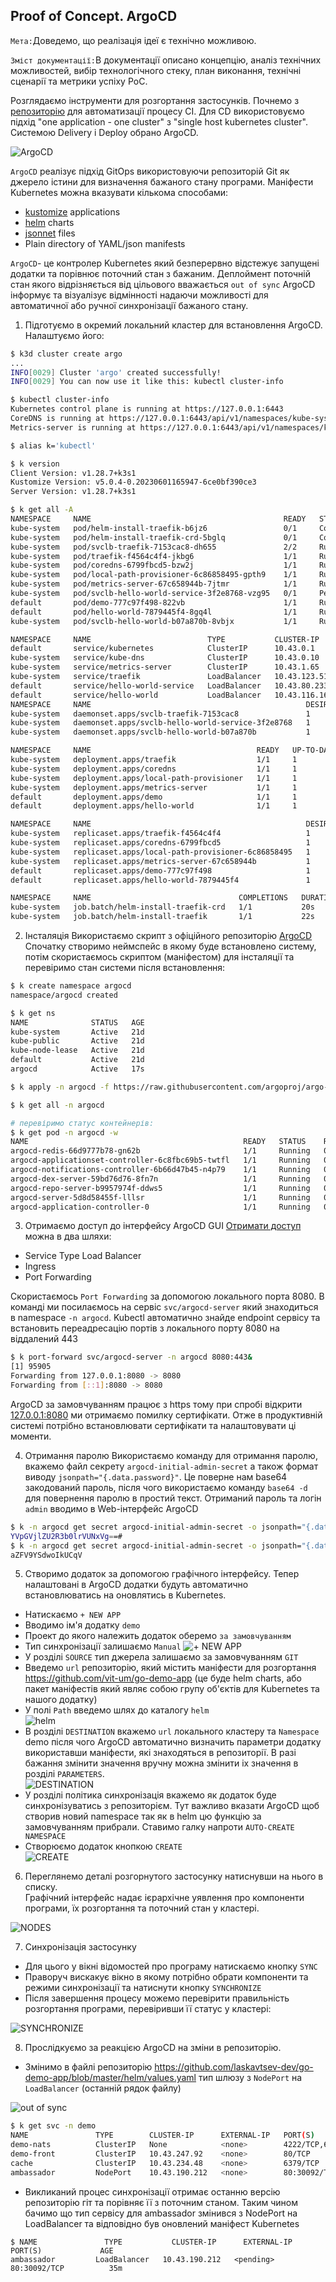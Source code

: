 ## Proof of Concept. ArgoCD

`Мета:`Доведемо, що реалізація ідеї є технічно можливою.

`Зміст документації:`В документації описано концепцію, аналіз технічних можливостей, вибір технологічного стеку, план виконання, технічні сценарії та метрики успіху PoC.

Розглядаємо інструменти для розгортання застосунків. Почнемо з [репозиторію](https://github.com/laskavtsev-dev/AsciiArtify) для автоматизації процесу CI. Для CD використовуємо підхід "one application - one cluster" з "single host kubernetes cluster". Системою Delivery і Deploy обрано ArgoCD.

![ArgoCD](.img/argocd_arch.png)  

`ArgoCD` реалізує підхід GitOps використовуючи репозиторій Git як джерело істини для визначення бажаного стану програми. Маніфести Kubernetes можна вказувати кількома способами:  
- [kustomize](https://kustomize.io/) applications  
- [helm](https://helm.sh/) charts
- [jsonnet](https://jsonnet.org/) files
- Plain directory of YAML/json manifests  

`ArgoCD`- це контролер Kubernetes який безперервно відстежує запущені додатки та порівнює поточний стан з бажаним. Деплоймент поточній стан якого відрізняється від цільового вважається `out of sync` ArgoCD інформує та візуалізує відмінності надаючи можливості для автоматичної або ручної синхронізації бажаного стану. 

1. Підготуємо в окремий локальний кластер для встановлення ArgoCD. Налаштуємо його:  
```bash
$ k3d cluster create argo
... 
INFO[0029] Cluster 'argo' created successfully!         
INFO[0029] You can now use it like this: kubectl cluster-info

$ kubectl cluster-info
Kubernetes control plane is running at https://127.0.0.1:6443
CoreDNS is running at https://127.0.0.1:6443/api/v1/namespaces/kube-system/services/kube-dns:dns/proxy
Metrics-server is running at https://127.0.0.1:6443/api/v1/namespaces/kube-system/services/https:metrics-server:https/roxy

$ alias k='kubectl'

$ k version
Client Version: v1.28.7+k3s1
Kustomize Version: v5.0.4-0.20230601165947-6ce0bf390ce3
Server Version: v1.28.7+k3s1

$ k get all -A
NAMESPACE     NAME                                           READY   STATUS      RESTARTS      AGE
kube-system   pod/helm-install-traefik-b6jz6                 0/1     Completed   1             21d
kube-system   pod/helm-install-traefik-crd-5bglq             0/1     Completed   0             21d
kube-system   pod/svclb-traefik-7153cac8-dh655               2/2     Running     8 (20h ago)   21d
kube-system   pod/traefik-f4564c4f4-jkbg6                    1/1     Running     4 (20h ago)   21d
kube-system   pod/coredns-6799fbcd5-bzw2j                    1/1     Running     4 (20h ago)   21d
kube-system   pod/local-path-provisioner-6c86858495-gpth9    1/1     Running     7 (20h ago)   21d
kube-system   pod/metrics-server-67c658944b-7jtmr            1/1     Running     7 (20h ago)   21d
kube-system   pod/svclb-hello-world-service-3f2e8768-vzg95   0/1     Pending     0             19h
default       pod/demo-777c97f498-822vb                      1/1     Running     0             19h
default       pod/hello-world-7879445f4-8gq4l                1/1     Running     0             3h16m
kube-system   pod/svclb-hello-world-b07a870b-8vbjx           1/1     Running     0             3h16m

NAMESPACE     NAME                          TYPE           CLUSTER-IP      EXTERNAL-IP    PORT(S)                      AGE
default       service/kubernetes            ClusterIP      10.43.0.1       <none>         443/TCP                      21d
kube-system   service/kube-dns              ClusterIP      10.43.0.10      <none>         53/UDP,53/TCP,9153/TCP       21d
kube-system   service/metrics-server        ClusterIP      10.43.1.65      <none>         443/TCP                      21d
kube-system   service/traefik               LoadBalancer   10.43.123.51    10.10.10.143   80:30894/TCP,443:32606/TCP   21d
default       service/hello-world-service   LoadBalancer   10.43.80.233    <pending>      80:30174/TCP                 19h
default       service/hello-world           LoadBalancer   10.43.116.160   10.10.10.143   8080:30823/TCP               3h16m
NAMESPACE     NAME                                                DESIRED   CURRENT   READY   UP-TO-DATE   AVAILABLE   NODE SELECTOR   AGE
kube-system   daemonset.apps/svclb-traefik-7153cac8               1         1         1       1            1           <none>          21d
kube-system   daemonset.apps/svclb-hello-world-service-3f2e8768   1         1         0       1            0           <none>          19h
kube-system   daemonset.apps/svclb-hello-world-b07a870b           1         1         1       1            1           <none>          3h16m

NAMESPACE     NAME                                     READY   UP-TO-DATE   AVAILABLE   AGE
kube-system   deployment.apps/traefik                  1/1     1            1           21d
kube-system   deployment.apps/coredns                  1/1     1            1           21d
kube-system   deployment.apps/local-path-provisioner   1/1     1            1           21d
kube-system   deployment.apps/metrics-server           1/1     1            1           21d
default       deployment.apps/demo                     1/1     1            1           20d
default       deployment.apps/hello-world              1/1     1            1           3h16m

NAMESPACE     NAME                                                DESIRED   CURRENT   READY   AGE
kube-system   replicaset.apps/traefik-f4564c4f4                   1         1         1       21d
kube-system   replicaset.apps/coredns-6799fbcd5                   1         1         1       21d
kube-system   replicaset.apps/local-path-provisioner-6c86858495   1         1         1       21d
kube-system   replicaset.apps/metrics-server-67c658944b           1         1         1       21d
default       replicaset.apps/demo-777c97f498                     1         1         1       20d
default       replicaset.apps/hello-world-7879445f4               1         1         1       3h16m

NAMESPACE     NAME                                 COMPLETIONS   DURATION   AGE
kube-system   job.batch/helm-install-traefik-crd   1/1           20s        21d
kube-system   job.batch/helm-install-traefik       1/1           22s        21d
```
2. Інсталяція 
Використаємо скрипт з офіційного репозиторію [ArgoCD](https://argo-cd.readthedocs.io/en/stable/#quick-start) Спочатку створимо неймспейс в якому буде встановлено систему, потім скористаємось скриптом (маніфестом) для інсталяції та перевіримо стан системи після встановлення:     
```bash
$ k create namespace argocd
namespace/argocd created

$ k get ns
NAME              STATUS   AGE
kube-system       Active   21d
kube-public       Active   21d
kube-node-lease   Active   21d
default           Active   21d
argocd            Active   17s

$ k apply -n argocd -f https://raw.githubusercontent.com/argoproj/argo-cd/stable/manifests/install.yaml

$ k get all -n argocd

# перевіримо статус контейнерів: 
$ k get pod -n argocd -w
NAME                                                READY   STATUS    RESTARTS   AGE
argocd-redis-66d9777b78-gn62b                       1/1     Running   0          2m48s
argocd-applicationset-controller-6c8fbc69b5-twtfl   1/1     Running   0          2m48s
argocd-notifications-controller-6b66d47b45-n4p79    1/1     Running   0          2m48s
argocd-dex-server-59bd76d76-8fn7n                   1/1     Running   0          2m48s
argocd-repo-server-b9957974f-ddws5                  1/1     Running   0          2m48s
argocd-server-5d8d58455f-lllsr                      1/1     Running   0          2m48s
argocd-application-controller-0                     1/1     Running   0          2m47s
```
3. Отримаємо доступ до інтерфейсу ArgoCD GUI 
[Отримати доступ](https://argo-cd.readthedocs.io/en/stable/getting_started/#3-access-the-argo-cd-api-server) можна в два шляхи:  
- Service Type Load Balancer  
- Ingress  
- Port Forwarding 

Скористаємось `Port Forwarding` за допомогою локального порта 8080. В команді ми посилаємось на сервіс `svc/argocd-server` який знаходиться в namespace `-n argocd`. Kubectl автоматично знайде endpoint сервісу та встановить переадресацію портів з локального порту 8080 на віддалений 443 
```bash
$ k port-forward svc/argocd-server -n argocd 8080:443&
[1] 95905
Forwarding from 127.0.0.1:8080 -> 8080
Forwarding from [::1]:8080 -> 8080
```
ArgoCD за замовчуванням працює з https тому при спробі відкрити [127.0.0.1:8080](https://127.0.0.1:8080/) ми отримаємо помилку сертифікати. Отже в продуктивній системі потрібно встановлювати сертифікати та налаштовувати ці моменти. 

4. Отримання паролю 
Використаємо команду для отримання паролю, вкажемо файл секрету `argocd-initial-admin-secret` а також формат  виводу `jsonpath="{.data.password}"`. Це поверне нам base64 закодований пароль, після чого використаємо команду `base64 -d` для повернення паролю в простий текст. Отриманий пароль та логін `admin` вводимо в Web-інтерфейс ArgoCD   
```bash
$ k -n argocd get secret argocd-initial-admin-secret -o jsonpath="{.data.password}"
YVpGVjlZU2R3b0lrVUNxVg==#                                                                                                        
$ k -n argocd get secret argocd-initial-admin-secret -o jsonpath="{.data.password}"|base64 -d; echo
aZFV9YSdwoIkUCqV
```
5. Створимо додаток за допомогою графічного інтерфейсу. 
Тепер налаштовані в ArgoCD додатки будуть автоматично встановлюватись на оновлятись в Kubernetes. 
- Натискаємо `+ NEW APP` 
- Вводимо ім'я додатку `demo`
- Проект до якого належить додаток оберемо `за замовчуванням`
- Тип синхронізації залишаємо `Manual`
![+ NEW APP](.img/agro_newapp.png)  
- У розділі `SOURCE` тип джерела залишаємо за замовчуванням `GIT`
- Введемо `url` репозиторію, який містить маніфести для розгортання https://github.com/vit-um/go-demo-app (це буде helm charts, або пакет маніфестів який являє собою групу об'єктів для Kubernetes та нашого додатку)
- У полі `Path` введемо шлях до каталогу `helm`  
![helm](.img/argo_helm.png)  
- В розділі `DESTINATION` вкажемо `url` локального кластеру та `Namespace` demo після чого ArgoCD автоматично визначить параметри додатку використавши маніфести, які знаходяться в репозиторії. В разі бажання змінити значення вручну можна змінити іх значення в розділі `PARAMETERS`.  
![DESTINATION](.img/argo_dest.png)  
- У розділі політика синхронізація вкажемо як додаток буде синхронізуватись з репозиторієм. Тут важливо вказати ArgoCD щоб створив новий namespace так як в helm цю функцію за замовчуванням прибрали. Ставимо галку напроти `AUTO-CREATE NAMESPACE`   
- Створюємо додаток кнопкою `CREATE`  
![CREATE](.img/argo_create.png)  

6. Переглянемо деталі розгорнутого застосунку натиснувши на нього в списку.  
Графічний інтерфейс надає ієрархічне уявлення про компоненти програми, їх розгортання та поточний стан у кластері. 

![NODES](.img/ArgoCD.gif)  

7. Синхронізація застосунку 
- Для цього у вікні відомостей про програму натискаємо кнопку `SYNC` 
- Праворуч вискакує вікно в якому потрібно обрати компоненти та режими синхронізації та натиснути кнопку `SYNCHRONIZE`  
- Після завершення процесу можемо перевірити правильність розгортання програми, перевіривши її статус у кластері:  

![SYNCHRONIZE](.img/argo_status.png)  

8. Прослідкуємо за реакцією ArgoCD на зміни в репозиторію.
- Змінимо в файлі репозиторію https://github.com/laskavtsev-dev/go-demo-app/blob/master/helm/values.yaml тип шлюзу з `NodePort` на `LoadBalancer` (останній рядок файлу)  

![out of sync](.img/argo_outofsync.png)

```bash
$ k get svc -n demo
NAME               TYPE        CLUSTER-IP      EXTERNAL-IP   PORT(S)                                                 AGE
demo-nats          ClusterIP   None            <none>        4222/TCP,6222/TCP,8222/TCP,7777/TCP,7422/TCP,7522/TCP   31m
demo-front         ClusterIP   10.43.247.92    <none>        80/TCP                                                  31m
cache              ClusterIP   10.43.234.48    <none>        6379/TCP                                                31m
ambassador         NodePort    10.43.190.212   <none>        80:30092/TCP                                            31m
```
- Викликаний процес синхронізації отримає останню версію репозиторію гіт та порівняє її з поточним станом. Таким чином бачимо що тип сервісу для ambassador змінився з NodePort на LoadBalancer та відповідно був оновлений маніфест Kubernetes
```bath
$ NAME               TYPE           CLUSTER-IP      EXTERNAL-IP   PORT(S)             AGE
ambassador         LoadBalancer   10.43.190.212   <pending>     80:30092/TCP          35m
```